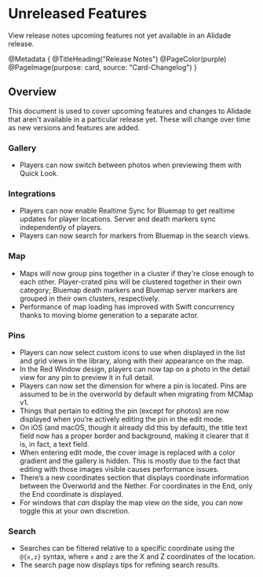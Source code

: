 # Unreleased Features

View release notes upcoming features not yet available in an Alidade
release.

@Metadata {
    @TitleHeading("Release Notes")
    @PageColor(purple)
    @PageImage(purpose: card, source: "Card-Changelog")
}

## Overview

This document is used to cover upcoming features and changes to Alidade
that aren't available in a particular release yet. These will change over
time as new versions and features are added.

### Gallery

- Players can now switch between photos when previewing them with Quick
  Look.

### Integrations

- Players can now enable Realtime Sync for Bluemap to get realtime updates
  for player locations. Server and death markers sync independently of
  players.
- Players can now search for markers from Bluemap in the search views.

### Map

- Maps will now group pins together in a cluster if they're close enough
  to each other. Player-crated pins will be clustered together in their
  own category; Bluemap death markers and Bluemap server markers are
  grouped in their own clusters, respectively.
- Performance of map loading has improved with Swift concurrency thanks to
  moving biome generation to a separate actor.

### Pins

- Players can now select custom icons to use when displayed in the list
  and grid views in the library, along with their appearance on the map.
- In the Red Window design, players can now tap on a photo in the detail
  view for any pin to preview it in full detail.
- Players can now set the dimension for where a pin is located. Pins are
  assumed to be in the overworld by default when migrating from MCMap v1.
- Things that pertain to editing the pin (except for photos) are now
  displayed when you’re actively editing the pin in the edit mode.
- On iOS (and macOS, though it already did this by default), the title
  text field now has a proper border and background, making it clearer
  that it is, in fact, a text field.
- When entering edit mode, the cover image is replaced with a color
  gradient and the gallery is hidden. This is mostly due to the fact that
  editing with those images visible causes performance issues.
- There’s a new coordinates section that displays coordinate information
  between the Overworld and the Nether. For coordinates in the End, only
  the End coordinate is displayed.
- For windows that _can_ display the map view on the side, you can now
  toggle this at your own discretion.

### Search

- Searches can be filtered relative to a specific coordinate using the
  `@{x,z}` syntax, where `x` and `z` are the X and Z coordinates of the
  location.
- The search page now displays tips for refining search results.
